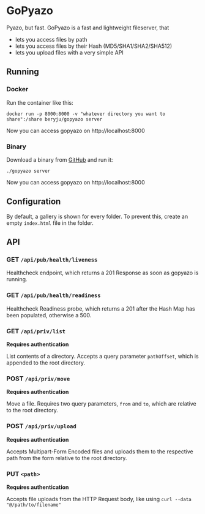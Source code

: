 # GoPyazo

Pyazo, but fast. GoPyazo is a fast and lightweight fileserver, that

- lets you access files by path
- lets you access files by their Hash (MD5/SHA1/SHA2/SHA512)
- lets you upload files with a very simple API

## Running

### Docker

Run the container like this:

```
docker run -p 8000:8000 -v "whatever directory you want to share":/share beryju/gopyazo server
```

Now you can access gopyazo on http://localhost:8000

### Binary

Download a binary from [GitHub](https://github.com/BeryJu/gopyazo/releases) and run it:

```
./gopyazo server
```

Now you can access gopyazo on http://localhost:8000

## Configuration

By default, a gallery is shown for every folder. To prevent this, create an empty `index.html` file in the folder.

## API

### GET `/api/pub/health/liveness`

Healthcheck endpoint, which returns a 201 Response as soon as gopyazo is running.

### GET `/api/pub/health/readiness`

Healthcheck Readiness probe, which returns a 201 after the Hash Map has been populated, otherwise a 500.

### GET `/api/priv/list`

**Requires authentication**

List contents of a directory. Accepts a query parameter `pathOffset`, which is appended to the root directory.

### POST `/api/priv/move`

**Requires authentication**

Move a file. Requires two query parameters, `from` and `to`, which are relative to the root directory.

### POST `/api/priv/upload`

**Requires authentication**

Accepts Multipart-Form Encoded files and uploads them to the respective path from the form relative to the root directory.

### PUT `<path>`

**Requires authentication**

Accepts file uploads from the HTTP Request body, like using `curl --data "@/path/to/filename"`
